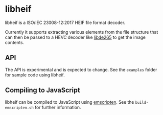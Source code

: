 # libheif

libheif is a ISO/IEC 23008-12:2017 HEIF file format decoder.

Currently it supports extracting various elements from the file structure that
can then be passed to a HEVC decoder like
[libde265](https://github.com/strukturag/libde265) to get the image contents.


## API

The API is experimental and is expected to change. See the `examples` folder
for sample code using libheif.


## Compiling to JavaScript

libheif can be compiled to JavaScript using
[emscripten](http://kripken.github.io/emscripten-site/).
See the `build-emscripten.sh` for further information.
